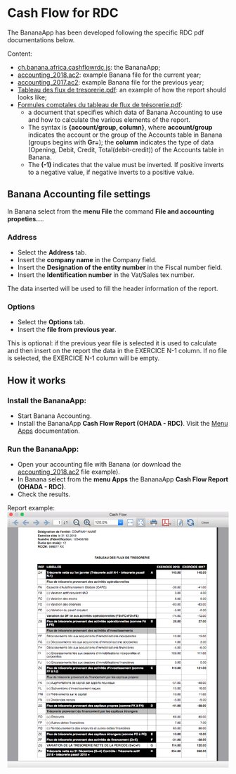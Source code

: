 # Cash Flow for RDC

The BananaApp has been developed following the specific RDC pdf documentations below.

Content:

* [ch.banana.africa.cashflowrdc.js](https://raw.githubusercontent.com/BananaAccounting/Africa/master/RDC/cashflow/ch.banana.africa.cashflowrdc.js): the BananaApp;
* [accounting_2018.ac2](https://github.com/BananaAccounting/Africa/raw/master/RDC/cashflow/accounting_2018.ac2): example Banana file for the current year;
* [accounting_2017.ac2](https://github.com/BananaAccounting/Africa/raw/master/RDC/cashflow/accounting_2017.ac2): example Banana file for the previous year;
* [Tableau des flux de tresorerie.pdf](https://github.com/BananaAccounting/Africa/blob/master/RDC/cashflow/Tableau%20des%20flux%20de%20tresorerie.pdf): an example of how the report should looks like;
* [Formules comptales du tableau de flux de trésorerie.pdf](https://github.com/BananaAccounting/Africa/blob/master/RDC/cashflow/Formules%20comptales%20du%20tableau%20de%20flux%20de%20tr%C3%A9sorerie.pdf):
	* a document that specifies which data of Banana Accounting to use and how to calculate the various elements of the report.
	* The syntax is **{account/group, column}**, where **account/group** indicates the account or the group of the Accounts table in Banana (groups begins with **Gr=**); the **column** indicates the type of data (Opening, Debit, Credit, Total(debit-credit)) of the Accounts table in Banana.
	* The **(-1)** indicates that the value must be inverted. If positive inverts to a negative value, if negative inverts to a positive value.

## Banana Accounting file settings
In Banana select from the **menu File** the command **File and accounting propeties...**.
### Address
* Select the **Address** tab.
* Insert the **company name** in the Company field.
* Insert the **Designation of the entity number** in the Fiscal number field.
* Insert the **Identification number** in the Vat/Sales tex number.

The data inserted will be used to fill the header information of the report.

### Options
* Select the **Options** tab.
* Insert the **file from previous year**. 

This is optional: if the previous year file is selected it is used to calculate and then insert on the report the data in the EXERCICE N-1 column. If no file is selected, the EXERCICE N-1 column will be empty.

## How it works

### Install the BananaApp:
* Start Banana Accounting.
* Install the BananaApp **Cash Flow Report (OHADA - RDC)**. Visit the [Menu Apps](https://www.banana.ch/doc9/en/node/4727) documentation.

### Run the BananaApp:
* Open your accounting file with Banana (or download the [accounting_2018.ac2](https://github.com/BananaAccounting/Africa/raw/master/RDC/cashflow/accounting_2018.ac2) file example).
* In Banana select from the **menu Apps** the BananaApp **Cash Flow Report (OHADA - RDC)**.
* Check the results.

Report example:
![Cash Flow Report Example](https://raw.githubusercontent.com/BananaAccounting/Africa/master/RDC/cashflow/images/banana_report.png)
